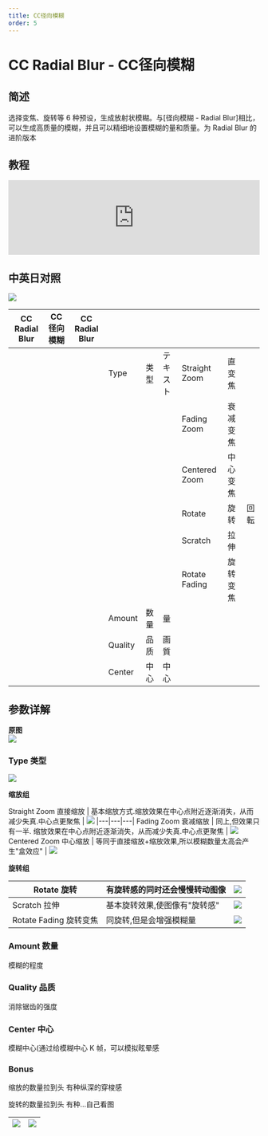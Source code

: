 ```yaml
---
title: CC径向模糊
order: 5
---
```


# CC Radial Blur - CC径向模糊

## 简述

选择变焦、旋转等 6 种预设，生成放射状模糊。与[径向模糊 - Radial
Blur]相比，可以生成高质量的模糊，并且可以精细地设置模糊的量和质量。为 Radial Blur 的进阶版本

## 教程

<iframe src="https://player.bilibili.com/player.html?bvid=BV1e34y1X7Vj&page=7&high_quality=1" width="100%" allowfullscreen="allowfullscreen" frameborder="0"></iframe>

## 中英日对照

![](https://mir.yuelili.com/user/AE/effects/AE-Effects-Blur-Sharpen-CC_Radial_Blur.png)

| CC Radial Blur | CC 径向模糊 | CC Radial Blur |         |      |          |               |          |      |
| -------------- | ----------- | -------------- | ------- | ---- | -------- | ------------- | -------- | ---- |
|                |             |                | Type    | 类型 | テキスト | Straight Zoom | 直变焦   |      |
|                |             |                |         |      |          | Fading Zoom   | 衰减变焦 |      |
|                |             |                |         |      |          | Centered Zoom | 中心变焦 |      |
|                |             |                |         |      |          | Rotate        | 旋转     | 回転 |
|                |             |                |         |      |          | Scratch       | 拉伸     |      |
|                |             |                |         |      |          | Rotate Fading | 旋转变焦 |      |
|                |             |                | Amount  | 数量 | 量       |               |          |      |
|                |             |                | Quality | 品质 | 画質     |               |          |      |
|                |             |                | Center  | 中心 | 中心     |               |          |      |

## 参数详解

**原图**  
![](https://mir.yuelili.com/user/AE/effects/list/Blur-Sharpen-CC_Radial_Blur.png)

### Type 类型

![](https://mir.yuelili.com/user/AE/effects/list0/Blur-Sharpen-CC_Radial_Blur0.png)

**缩放组**

Straight Zoom 直接缩放 | 基本缩放方式.缩放效果在中心点附近逐渐消失，从而减少失真.中心点更聚焦 |
![](https://mir.yuelili.com/user/AE/effects/list/Blur-Sharpen-CC_Radial_Blur1.png)
|---|---|---|
Fading Zoom 衰减缩放 | 同上,但效果只有一半. 缩放效果在中心点附近逐渐消失，从而减少失真.中心点更聚焦 |
![](https://mir.yuelili.com/user/AE/effects/list/Blur-Sharpen-CC_Radial_Blur2.png)
Centered Zoom 中心缩放 | 等同于直接缩放+缩放效果,所以模糊数量太高会产生"盒效应" |
![](https://mir.yuelili.com/user/AE/effects/list/Blur-Sharpen-CC_Radial_Blur3.png)

**旋转组**

| Rotate 旋转            | 有旋转感的同时还会慢慢转动图像 | ![](https://mir.yuelili.com/user/AE/effects/list/Blur-Sharpen-CC_Radial_Blur4.png) |
| ---------------------- | ------------------------------ | ----------------------------------------------------------------------------------------------------- |
| Scratch 拉伸           | 基本旋转效果,使图像有"旋转感"  | ![](https://mir.yuelili.com/user/AE/effects/list/Blur-Sharpen-CC_Radial_Blur5.png) |
| Rotate Fading 旋转变焦 | 同旋转,但是会增强模糊量        | ![](https://mir.yuelili.com/user/AE/effects/list/Blur-Sharpen-CC_Radial_Blur6.png) |

### Amount 数量

模糊的程度

### Quality 品质

消除锯齿的强度

### Center 中心

模糊中心(通过给模糊中心 K 帧，可以模拟眩晕感

### Bonus

缩放的数量拉到头 有种纵深的穿梭感

旋转的数量拉到头 有种...自己看图

| ![](https://mir.yuelili.com/user/AE/effects/list/Blur-Sharpen-CC_Radial_Blur8.png) | ![](https://mir.yuelili.com/user/AE/effects/list/Blur-Sharpen-CC_Radial_Blur7.png) |
| ----------------------------------------------------------------------------------------------------- | ----------------------------------------------------------------------------------------------------- |
